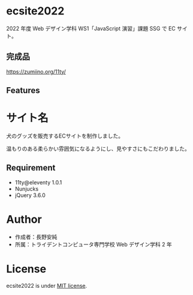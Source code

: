 # ecsite2022

<!-- 初期データは削除します。 -->

2022 年度 Web デザイン学科 WS1「JavaScript 演習」課題 SSG で EC サイト。

## 完成品

https://zumiino.org/11ty/

## Features

<h1>サイト名</h1>

<p>犬のグッズを販売するECサイトを制作しました。</p>
<p>温もりのある柔らかい雰囲気になるようにし、見やすさにもこだわりました。</p>
  

## Requirement

- 11ty@eleventy 1.0.1
- Nunjucks
- jQuery 3.6.0

# Author

- 作成者：長野安純
- 所属：トライデントコンピュータ専門学校 Web デザイン学科 2 年

# License

ecsite2022 is under [MIT license](https://en.wikipedia.org/wiki/MIT_License).
